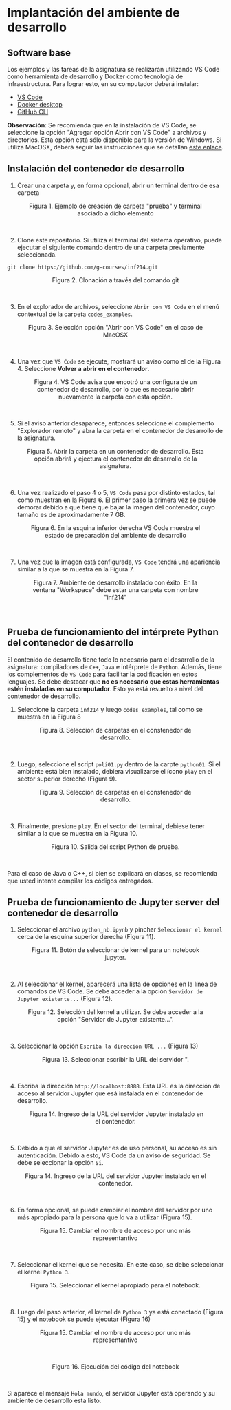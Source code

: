 # Implantación del ambiente de desarrollo

## Software base

Los ejemplos y las tareas de la asignatura se realizarán utilizando VS Code como herramienta de desarrollo y Docker como tecnología de infraestructura. Para lograr esto, en su computador deberá instalar:

* [VS Code](https://code.visualstudio.com)
* [Docker desktop](https://docs.docker.com/get-docker/)
* [GitHub CLI](https://github.com/cli/cli#installation)


**Observación**: Se recomienda que en la instalación de VS Code, se seleccione la opción "Agregar opción Abrir con VS Code" a archivos y directorios. Esta opción está sólo disponible para la versión de Windows. Si utiliza MacOSX, deberá seguir las instrucciones que se detallan [este enlace](./vscode-macos-menu-contextual.md).

## Instalación del contenedor de desarrollo 
1) Crear una carpeta y, en forma opcional, abrir un terminal dentro de esa carpeta

<figure>
    <div align="center" width="100%">
        <img src="./imgs/paso01.png" alt=""/>
        <br />
        <figure-caption>Figura 1. Ejemplo de creación de carpeta "prueba" y terminal asociado a dicho elemento</figure-caption>
    </div>
</figure>

<br />

2) Clone este repositorio. Si utiliza el terminal del sistema operativo, puede ejecutar el siguiente comando dentro de una carpeta previamente seleccionada.

```
git clone https://github.com/g-courses/inf214.git
```

<figure>
    <div align="center" width="100%">
        <img src="./imgs/paso02.png" alt=""/>
        <br />
        <figure-caption>Figura 2. Clonación a través del comando git</figure-caption>
    </div>    
</figure>

<br />

3) En el explorador de archivos, seleccione `Abrir con VS Code` en el menú contextual de la carpeta `codes_examples`.

<figure>
     <div align="center" width="100%">
        <img src="./imgs/paso03.png" alt=""/>
        <br />
        <figure-caption>Figura 3. Selección opción "Abrir con VS Code" en el caso de MacOSX</figure-caption>
    </div>
</figure>

<br />


4) Una vez que `VS Code` se ejecute, mostrará un aviso como el de la Figura 4. Seleccione **Volver a abrir en el contenedor**.

<figure>
    <div align="center" width="100%">
        <img src="./imgs/paso04.png" alt=""/>
        <br />
        <figure-caption>Figura 4. VS Code avisa que encotró una configura de un contenedor de desarrollo, por lo que es necesario abrir nuevamente la carpeta con esta opción.</figure-caption>
    </div>
</figure>

<br />

5) Si el aviso anterior desaparece, entonces seleccione el complemento "Explorador remoto" y abra la carpeta en el contenedor de desarrollo de la asignatura.

<figure>
    <div align="center" width="100%">
    <img src="./imgs/paso05.png" alt=""/>
    <br />
    <figure-caption>Figura 5. Abrir la carpeta en un contenedor de desarrollo. Esta opción abrirá y ejectura el contenedor de desarrollo de la asignatura.</figure-caption>
    </div>
</figure>

<br />

6) Una vez realizado el paso 4 o 5, `VS Code` pasa por distinto estados, tal como muestran en la Figura 6. El primer paso la primera vez se puede demorar debido a que tiene que bajar la imagen del contenedor, cuyo tamaño es de aproximadamente 7 GB.

<figure>
    <div align="center" width="100%">
        <img src="./imgs/paso06.png" alt=""/>
        <br />
        <figure-caption>Figura 6. En la esquina inferior derecha VS Code muestra el estado de preparación del ambiente de desarrollo</figure-caption>
    </div>
</figure>

<br />

7) Una vez que la imagen está configurada, `VS Code` tendrá una apariencia similar a la que se muestra en la Figura 7.

<figure>
    <div align="center" width="100%">
        <img src="./imgs/paso07.png" alt=""/>
        <br />
        <figure-caption>Figura 7. Ambiente de desarrollo instalado con éxito. En la ventana "Workspace" debe estar una carpeta con nombre "inf214"</figure-caption>
    </div>
</figure>

<br />

## Prueba de funcionamiento del intérprete Python del contenedor de desarrollo

El contenido de desarrollo tiene todo lo necesario para el desarrollo de la asignatura: compiladores de `C++`, `Java` e intérprete de `Python`. Además, tiene los complementos de `VS Code` para facilitar la codificación en estos lenguajes. Se debe destacar que **no es necesario que estas herramientas estén instaladas en su computador**. Esto ya está resuelto a nivel del contenedor de desarrollo.

1) Seleccione la carpeta `inf214` y luego `codes_examples`, tal como se muestra en la Figura 8

<figure>
    <div align="center" width="100%">
        <img src="./imgs/pruebas/paso01.png" alt=""/>
        <br />
        <figure-caption>Figura 8. Selección de carpetas en el constenedor de desarrollo.</figure-caption>
    </div>
</figure>

<br />

2) Luego, seleccione el script `poli01.py` dentro de la carpte `python01`. Si el ambiente está bien instalado, debiera visualizarse el ícono `play` en el sector superior derecho (Figura 9).

<figure>
    <div align="center" width="100%">
        <img src="./imgs/pruebas/paso02.png" alt=""/>
        <br />
        <figure-caption>Figura 9. Selección de carpetas en el constenedor de desarrollo.</figure-caption>
    </div>

</figure>

<br />

3) Finalmente, presione `play`. En el sector del terminal, debiese tener similar a la que se muestra en la Figura 10.

<figure>
    <div align="center" width="100%">
        <img src="./imgs/pruebas/paso03.png" alt=""/>
        <br />
        <figure-caption>Figura 10. Salida del script Python de prueba.</figure-caption>
    </div>
</figure>

<br />

Para el caso de Java o C++, si bien se explicará en clases, se recomienda que usted intente compilar los códigos entregados.

## Prueba de funcionamiento de Jupyter server del contenedor de desarrollo

1) Seleccionar el archivo `python_nb.ipynb` y pinchar `Seleccionar el kernel` cerca de la esquina superior derecha (Figura 11).

<figure>
    <div align="center" width="100%">
        <img src="./imgs/pruebas_nb/paso01.png" alt=""/>
        <br />
        <figure-caption>Figura 11. Botón de seleccionar de kernel para un notebook jupyter.</figure-caption>
    </div>
</figure>

<br />

2) Al seleccionar el kernel, aparecerá una lista de opciones en la línea de comandos de VS Code. Se debe acceder a la opción `Servidor de Jupyter existente...` (Figura 12).

<figure>
    <div align="center" width="100%">
        <img src="./imgs/pruebas_nb/paso02.png" alt=""/>
        <br />
        <figure-caption>Figura 12. Selección del kernel a utilizar. Se debe acceder a la opción "Servidor de Jupyter existente...".</figure-caption>
    </div>
</figure>

<br />

3) Seleccionar la opción `Escriba la dirección URL ...` (Figura 13)

<figure>
    <div align="center" width="100%">
        <img src="./imgs/pruebas_nb/paso03.png" alt=""/>
        <br />
        <figure-caption>Figura 13. Seleccionar escribir la URL del servidor ".</figure-caption>
    </div>
</figure>

<br />

4) Escriba la dirección `http://localhost:8888`. Esta URL es la dirección de acceso al servidor Jupyter que esá instalada en el contenedor de desarrollo.

<figure>
    <div align="center" width="100%">
        <img src="./imgs/pruebas_nb/paso04.png" alt=""/>
        <figure-caption>Figura 14. Ingreso de la URL del servidor Jupyter instalado en el contenedor.</figure-caption>
    </div>
</figure>

<br />

5) Debido a que el servidor Jupyter es de uso personal, su acceso es sin autenticación. Debido a esto, VS Code da un aviso de seguridad. Se debe seleccionar la opción `Sí`.

<figure>
    <div align="center" width="100%">
        <img src="./imgs/pruebas_nb/paso05.png" alt=""/>
        <br />
        <figure-caption>Figura 14. Ingreso de la URL del servidor Jupyter instalado en el contenedor.</figure-caption>
    </div>
</figure>

<br />


6) En forma opcional, se puede cambiar el nombre del servidor por uno más apropiado para la persona que lo va a utilizar (Figura 15).

<figure>
    <div align="center" width="100%">
        <img src="./imgs/pruebas_nb/paso06.png" alt=""/>
        <br />
        <figure-caption>Figura 15. Cambiar el nombre de acceso por uno más representantivo</figure-caption>
    </div>
</figure>

<br />

7) Seleccionar el kernel que se necesita. En este caso, se debe seleccionar el kernel `Python 3`.

<figure>
    <div align="center" width="100%">
        <img src="./imgs/pruebas_nb/paso07.png" alt=""/>
        <br />
        <figure-caption>Figura 15. Seleccionar el kernel apropiado para el notebook.</figure-caption>
    </div>
</figure>

<br />

8) Luego del paso anterior, el kernel de `Python 3` ya está conectado (Figura 15) y el notebook se puede ejecutar (Figura 16)

<figure>
    <div align="center" width="100%">
        <img src="./imgs/pruebas_nb/paso08.png" alt=""/>
        <br />
        <figure-caption>Figura 15. Cambiar el nombre de acceso por uno más representantivo</figure-caption>
    </div>
</figure>

<br />

<figure>
    <div align="center" width="100%">
        <img src="./imgs/pruebas_nb/paso09.png" alt=""/>
        <br />
        <figure-caption>Figura 16. Ejecución del código del notebook</figure-caption>
    </div>
</figure>

<br />

Si aparece el mensaje `Hola mundo`, el servidor Jupyter está operando y su ambiente de desarrollo esta listo.